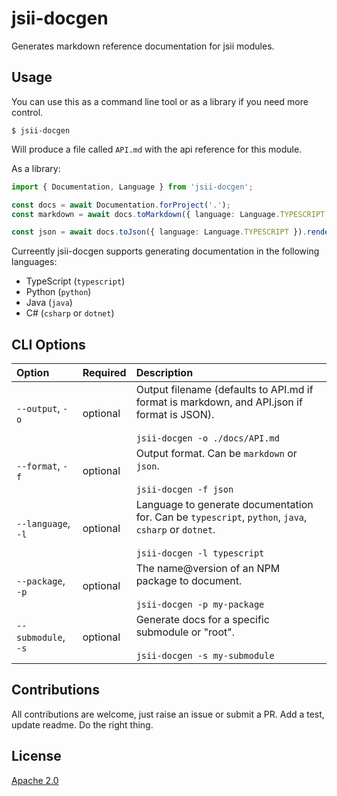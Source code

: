 # jsii-docgen

Generates markdown reference documentation for jsii modules.

## Usage

You can use this as a command line tool or as a library if you need more control.

```shell
$ jsii-docgen
```

Will produce a file called `API.md` with the api reference for this module.

As a library:

```ts
import { Documentation, Language } from 'jsii-docgen';

const docs = await Documentation.forProject('.');
const markdown = await docs.toMarkdown({ language: Language.TYPESCRIPT }).render(); // returns a markdown string

const json = await docs.toJson({ language: Language.TYPESCRIPT }).render(); // returns a JSON object
```

Curreently jsii-docgen supports generating documentation in the following languages:

- TypeScript (`typescript`)
- Python (`python`)
- Java (`java`)
- C# (`csharp` or `dotnet`)


## CLI Options

| Option              | Required | Description                                                                                                                                  |
| :------------------ | :------- | :------------------------------------------------------------------------------------------------------------------------------------------- |
| `--output`, `-o`    | optional | Output filename (defaults to API.md if format is markdown, and API.json if format is JSON). <br /><br />`jsii-docgen -o ./docs/API.md`       |
| `--format`, `-f`    | optional | Output format. Can be `markdown` or `json`. <br /><br />`jsii-docgen -f json`                                                                |
| `--language`, `-l`  | optional | Language to generate documentation for. Can be `typescript`, `python`, `java`, `csharp` or `dotnet`. <br /><br />`jsii-docgen -l typescript` |
| `--package`, `-p`   | optional | The name@version of an NPM package to document. <br /><br />`jsii-docgen -p my-package`                                                      |
| `--submodule`, `-s` | optional | Generate docs for a specific submodule or "root". <br /><br />`jsii-docgen -s my-submodule`                                                  |

## Contributions

All contributions are welcome, just raise an issue or submit a PR. Add a test,
update readme. Do the right thing.

## License

[Apache 2.0](./LICENSE)
